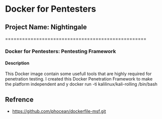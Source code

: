 # Docker for Pentesters
## Project Name: Nightingale
==================================================
### Docker for Pentesters: Pentesting Framework 

#### Description
This Docker image contain some usefull tools that are highly required for penetration testing. I created this Docker Penetration Framework to make the platform independent and y
docker run -ti kalilinux/kali-rolling /bin/bash



## Refrence 
- https://github.com/phocean/dockerfile-msf.git